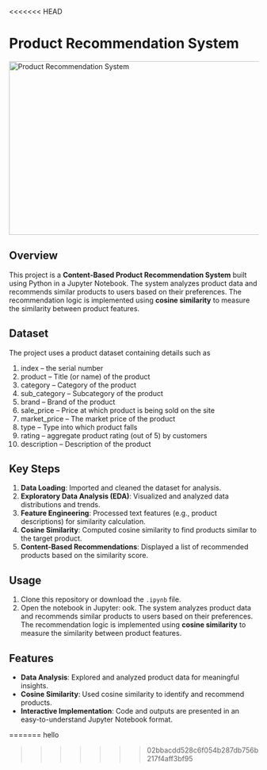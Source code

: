 <<<<<<< HEAD
# Product Recommendation System
<img src="https://github.com/user-attachments/assets/3648bf7f-ae33-464c-ab22-eb7e00914ab2" alt="Product Recommendation System" width="800" height="350">



## Overview
This project is a **Content-Based Product Recommendation System** built using Python in a Jupyter Notebook. The system analyzes product data and recommends similar products to users based on their preferences. The recommendation logic is implemented using **cosine similarity** to measure the similarity between product features.

## Dataset
The project uses a product dataset containing details such as 
1. index – the serial number
2. product – Title (or name) of the product
3. category – Category of the product
4. sub_category – Subcategory of the product
5. brand – Brand of the product
6. sale_price – Price at which product is being sold on the site
7. market_price – The market price of the product
8. type – Type into which product falls
9. rating – aggregate product rating (out of 5) by customers
10. description – Description of the product

## Key Steps
1. **Data Loading**: Imported and cleaned the dataset for analysis.
2. **Exploratory Data Analysis (EDA)**: Visualized and analyzed data distributions and trends.
3. **Feature Engineering**: Processed text features (e.g., product descriptions) for similarity calculation.
4. **Cosine Similarity**: Computed cosine similarity to find products similar to the target product.
5. **Content-Based Recommendations**: Displayed a list of recommended products based on the similarity score.

## Usage
1. Clone this repository or download the `.ipynb` file.
2. Open the notebook in Jupyter:
ook. The system analyzes product data and recommends similar products to users based on their preferences. The recommendation logic is implemented using **cosine similarity** to measure the similarity between product features.

## Features
- **Data Analysis**: Explored and analyzed product data for meaningful insights.
- **Cosine Similarity**: Used cosine similarity to identify and recommend products.
- **Interactive Implementation**: Code and outputs are presented in an easy-to-understand Jupyter Notebook format.


=======
hello
>>>>>>> 02bbacdd528c6f054b287db756b217f4aff3bf95
